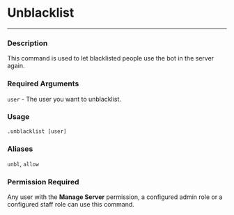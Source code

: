 # Unblacklist
---
### Description
This command is used to let blacklisted people use the bot in the server again.
### Required Arguments
`user` - The user you want to unblacklist.
### Usage
```
.unblacklist [user]
```
### Aliases
`unbl`, `allow`
### Permission Required
Any user with the **Manage Server** permission, a configured admin role or a configured staff role can use this command.
